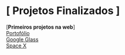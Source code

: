 # [ Projetos Finalizados ]
 [<strong>Primeiros projetos na web</strong>]<br>
 <a href="https://pcmakeeer.github.io/finalizados/portofolio/" target="_blank">Portofólio</a><br>
 <a href="https://pcmakeeer.github.io/finalizados/google-glass/" target="_blank">Google Glass</a><br>
 <a href="https://pcmakeeer.github.io/finalizados/space-x/" target="_blank">Space X</a>

